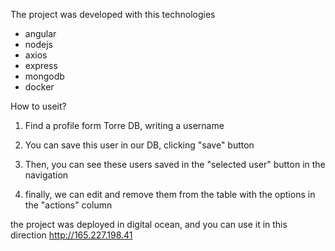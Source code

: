 The project was developed with this technologies
- angular 
- nodejs 
- axios 
- express 
- mongodb
- docker

How to useit? 

1. Find a profile form Torre DB, writing a username

2. You can save this user in our DB, clicking  "save" button 

3. Then, you can see these users saved in the "selected user" button in the navigation

4. finally, we can edit and remove them from the table with the options in the "actions" column


the project was deployed in digital ocean, and you can use it in this direction http://165.227.198.41 


